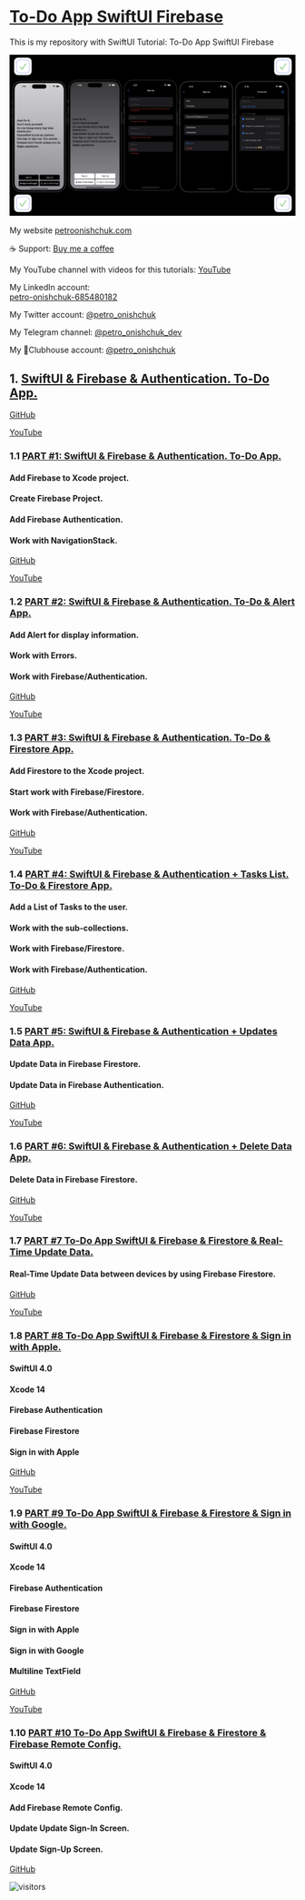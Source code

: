 # [To-Do App SwiftUI Firebase](https://github.com/PetroOnishchuk/To-Do-App-SwiftUI-Firebase.git)


This is my repository with SwiftUI Tutorial: To-Do App SwiftUI Firebase

![ToDoApp01](https://github.com/PetroOnishchuk/To-Do-App-SwiftUI-Firebase/blob/main/ToDoApp01.jpeg)

My website [petroonishchuk.com](https://petroonishchuk.com)

☕️ Support: [Buy me a coffee](https://www.buymeacoffee.com/petroonishchuk)

My YouTube channel with videos for this tutorials: [YouTube](https://www.youtube.com/watch?v=imxzXEwUNos&list=PL3pUvT0fmHNjjoKEmLaad62wmfoLPg3Sq&index=1) 

My LinkedIn account:  
[petro-onishchuk-685480182](https://www.linkedin.com/in/petro-onishchuk-685480182/)

My Twitter account: [@petro_onishchuk](https://mobile.twitter.com/petro_onishchuk)

My Telegram channel: [@petro_onishchuk_dev](https://t.me/petro_onishchuk_dev)

My 👋Clubhouse account: [@petro_onishchuk](https://www.joinclubhouse.com/@petro_onishchuk)

## 1. [SwiftUI & Firebase & Authentication. To-Do App.](https://github.com/PetroOnishchuk/To-Do-App-SwiftUI-Firebase/tree/main/To-Do%20App%20SwiftUI%20Firebase)  

[GitHub](https://github.com/PetroOnishchuk/To-Do-App-SwiftUI-Firebase/tree/main/To-Do%20App%20SwiftUI%20Firebase)<br />

[YouTube](https://www.youtube.com/watch?v=hNPIem4t1_g&list=PL3pUvT0fmHNi2Mu3_s-ZlgKKSw6-b05A7)  

### 1.1 [PART #1: SwiftUI & Firebase & Authentication. To-Do App.](https://github.com/PetroOnishchuk/To-Do-App-SwiftUI-Firebase/tree/main/To-Do%20App%20SwiftUI%20Firebase/Part1)  
#### Add Firebase to Xcode project. 
#### Create Firebase Project.
#### Add Firebase Authentication.
#### Work with NavigationStack.

[GitHub](https://github.com/PetroOnishchuk/To-Do-App-SwiftUI-Firebase/tree/main/To-Do%20App%20SwiftUI%20Firebase/Part1)<br />

[YouTube](https://youtu.be/hNPIem4t1_g)  
  
### 1.2 [PART #2: SwiftUI & Firebase & Authentication. To-Do & Alert App.](https://github.com/PetroOnishchuk/To-Do-App-SwiftUI-Firebase/tree/main/To-Do%20App%20SwiftUI%20Firebase/Part2)  
#### Add Alert for display information.  
#### Work with Errors.  
#### Work with Firebase/Authentication.

[GitHub](https://github.com/PetroOnishchuk/To-Do-App-SwiftUI-Firebase/tree/main/To-Do%20App%20SwiftUI%20Firebase/Part2)<br />

[YouTube](https://youtu.be/RYaexCWs-YU) 

### 1.3 [PART #3: SwiftUI & Firebase & Authentication. To-Do & Firestore App.](https://github.com/PetroOnishchuk/To-Do-App-SwiftUI-Firebase/tree/main/To-Do%20App%20SwiftUI%20Firebase/Part%203)  
#### Add Firestore to the Xcode project.  
#### Start work with Firebase/Firestore.   
#### Work with Firebase/Authentication.   
  
  

[GitHub](https://github.com/PetroOnishchuk/To-Do-App-SwiftUI-Firebase/tree/main/To-Do%20App%20SwiftUI%20Firebase/Part%203)<br />

[YouTube](https://youtu.be/octT6-yqL0Q)  

### 1.4 [PART #4: SwiftUI & Firebase & Authentication + Tasks List. To-Do & Firestore App.](https://github.com/PetroOnishchuk/To-Do-App-SwiftUI-Firebase/tree/main/To-Do%20App%20SwiftUI%20Firebase/Part%204)  

#### Add a List of Tasks to the user.
#### Work with the sub-collections.
#### Work with Firebase/Firestore.   
#### Work with Firebase/Authentication. 

[GitHub](https://github.com/PetroOnishchuk/To-Do-App-SwiftUI-Firebase/tree/main/To-Do%20App%20SwiftUI%20Firebase/Part%204)<br />

[YouTube](https://youtu.be/GVLWruRD_OI)

### 1.5 [PART #5: SwiftUI & Firebase & Authentication + Updates Data App.](https://github.com/PetroOnishchuk/To-Do-App-SwiftUI-Firebase/tree/main/To-Do%20App%20SwiftUI%20Firebase/Part%205)  

#### Update Data in Firebase Firestore.
#### Update Data in Firebase Authentication. 
  

[GitHub](https://github.com/PetroOnishchuk/To-Do-App-SwiftUI-Firebase/tree/main/To-Do%20App%20SwiftUI%20Firebase/Part%205)<br />

[YouTube](https://youtu.be/Q-eo4-E6rU4)  

### 1.6 [PART #6: SwiftUI & Firebase & Authentication + Delete Data App.](https://github.com/PetroOnishchuk/ToDoAppSwiftUIFirebase/tree/main/Part%206)  

#### Delete Data in Firebase Firestore. 
  

[GitHub](https://github.com/PetroOnishchuk/ToDoAppSwiftUIFirebase/tree/main/Part%206)<br />

[YouTube](https://youtu.be/B9w3pBUi3Vc)

### 1.7 [PART #7 To-Do App SwiftUI & Firebase  &  Firestore & Real-Time Update Data.](https://github.com/PetroOnishchuk/To-Do-App-SwiftUI-Firebase/tree/main/To-Do%20App%20SwiftUI%20Firebase/Part%207)  

#### Real-Time Update Data between devices by using Firebase Firestore. 
  

[GitHub](https://github.com/PetroOnishchuk/To-Do-App-SwiftUI-Firebase/tree/main/To-Do%20App%20SwiftUI%20Firebase/Part%207)<br />

[YouTube](https://youtu.be/aYsOg1LF4Uk)  


### 1.8 [PART #8 To-Do App SwiftUI & Firebase  &  Firestore & Sign in with Apple.](https://github.com/PetroOnishchuk/To-Do-App-SwiftUI-Firebase/tree/main/To-Do%20App%20SwiftUI%20Firebase/Part%208)  

#### SwiftUI 4.0 
#### Xcode 14 
#### Firebase Authentication 
#### Firebase Firestore
#### Sign in with Apple
  

[GitHub](https://github.com/PetroOnishchuk/To-Do-App-SwiftUI-Firebase/tree/main/To-Do%20App%20SwiftUI%20Firebase/Part%208)<br />

[YouTube](https://youtu.be/dndXGAnW00I)

### 1.9 [PART #9 To-Do App SwiftUI & Firebase  &  Firestore & Sign in with Google.](https://github.com/PetroOnishchuk/To-Do-App-SwiftUI-Firebase/tree/main/To-Do%20App%20SwiftUI%20Firebase/Part%209)  

#### SwiftUI 4.0 
#### Xcode 14 
#### Firebase Authentication 
#### Firebase Firestore
#### Sign in with Apple
#### Sign in with Google
#### Multiline TextField  

[GitHub](https://github.com/PetroOnishchuk/To-Do-App-SwiftUI-Firebase/tree/main/To-Do%20App%20SwiftUI%20Firebase/Part%209)<br />

[YouTube](https://youtu.be/baUxyeWxAok) 

### 1.10 [PART #10 To-Do App SwiftUI & Firebase  &  Firestore & Firebase Remote Config.](https://github.com/PetroOnishchuk/To-Do-App-SwiftUI-Firebase/tree/main/To-Do%20App%20SwiftUI%20Firebase/Part%2010)  

#### SwiftUI 4.0 
#### Xcode 14 
#### Add Firebase Remote Config.
#### Update Update Sign-In Screen.
#### Update Sign-Up Screen.

[GitHub](https://github.com/PetroOnishchuk/To-Do-App-SwiftUI-Firebase/tree/main/To-Do%20App%20SwiftUI%20Firebase/Part%2010)<br />
































![visitors](https://visitor-badge.glitch.me/badge?page_id=petroonishchuk.petroonishchuk)
